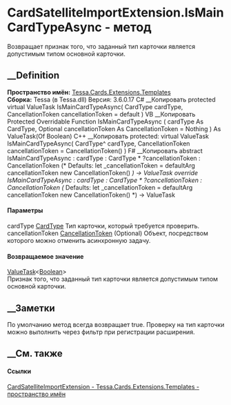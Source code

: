 # CardSatelliteImportExtension.IsMainCardTypeAsync - метод
Возвращает признак того, что заданный тип карточки является допустимым типом
основной карточки.
##  __Definition
 **Пространство имён:**
[Tessa.Cards.Extensions.Templates](N_Tessa_Cards_Extensions_Templates.htm)  
 **Сборка:** Tessa (в Tessa.dll) Версия: 3.6.0.17
C# __Копировать
     protected virtual ValueTask<bool> IsMainCardTypeAsync(
    	CardType cardType,
    	CancellationToken cancellationToken = default
    )
VB __Копировать
     Protected Overridable Function IsMainCardTypeAsync ( 
    	cardType As CardType,
    	Optional cancellationToken As CancellationToken = Nothing
    ) As ValueTask(Of Boolean)
C++ __Копировать
     protected:
    virtual ValueTask<bool> IsMainCardTypeAsync(
    	CardType^ cardType, 
    	CancellationToken cancellationToken = CancellationToken()
    )
F# __Копировать
     abstract IsMainCardTypeAsync : 
            cardType : CardType * 
            ?cancellationToken : CancellationToken 
    (* Defaults:
            let _cancellationToken = defaultArg cancellationToken new CancellationToken()
    *)
    -> ValueTask<bool> 
    override IsMainCardTypeAsync : 
            cardType : CardType * 
            ?cancellationToken : CancellationToken 
    (* Defaults:
            let _cancellationToken = defaultArg cancellationToken new CancellationToken()
    *)
    -> ValueTask<bool> 
#### Параметры
cardType [CardType](T_Tessa_Cards_CardType.htm)
    Тип карточки, который требуется проверить.
cancellationToken
[CancellationToken](https://learn.microsoft.com/dotnet/api/system.threading.cancellationtoken)
(Optional)
    Объект, посредством которого можно отменить асинхронную задачу.
#### Возвращаемое значение
[ValueTask](https://learn.microsoft.com/dotnet/api/system.threading.tasks.valuetask-1)<[Boolean](https://learn.microsoft.com/dotnet/api/system.boolean)>  
Признак того, что заданный тип карточки является допустимым типом основной
карточки.
##  __Заметки
По умолчанию метод всегда возвращает true. Проверку на тип карточки можно
выполнить через фильтр при регистрации расширения.
## __См. также
#### Ссылки
[CardSatelliteImportExtension -
](T_Tessa_Cards_Extensions_Templates_CardSatelliteImportExtension.htm)
[Tessa.Cards.Extensions.Templates - пространство
имён](N_Tessa_Cards_Extensions_Templates.htm)
